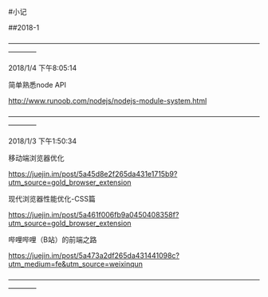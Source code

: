 #小记

##2018-1

————————————————————————————————————————

2018/1/4 下午8:05:14

简单熟悉node API

http://www.runoob.com/nodejs/nodejs-module-system.html

————————————————————————————————————————

2018/1/3 下午1:50:34

移动端浏览器优化

https://juejin.im/post/5a45d8e2f265da431e1715b9?utm_source=gold_browser_extension

现代浏览器性能优化-CSS篇

https://juejin.im/post/5a461f006fb9a0450408358f?utm_source=gold_browser_extension

哔哩哔哩（B站）的前端之路

https://juejin.im/post/5a473a2df265da431441098c?utm_medium=fe&utm_source=weixinqun

————————————————————————————————————————
